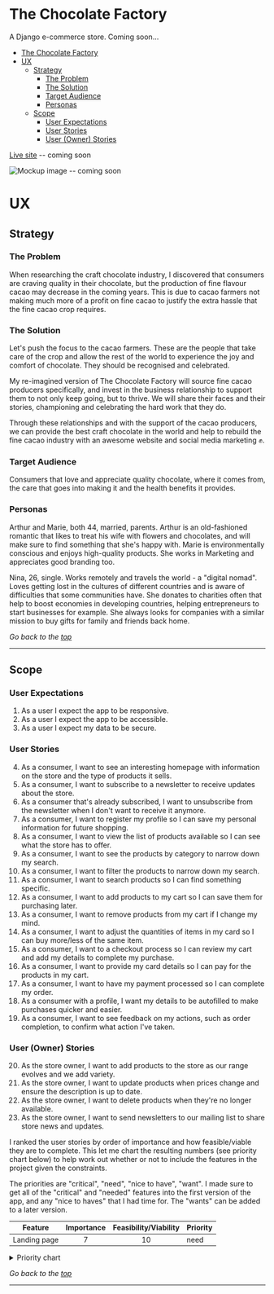 # The Chocolate Factory

A Django e-commerce store. Coming soon...

- [The Chocolate Factory](#the-chocolate-factory)
- [UX](#ux)
  - [Strategy](#strategy)
    - [The Problem](#the-problem)
    - [The Solution](#the-solution)
    - [Target Audience](#target-audience)
    - [Personas](#personas)
  - [Scope](#scope)
    - [User Expectations](#user-expectations)
    - [User Stories](#user-stories)
    - [User (Owner) Stories](#user-owner-stories)

[Live site](#) -- coming soon

![Mockup image]() -- coming soon

# UX

## Strategy

### The Problem

When researching the craft chocolate industry, I discovered that consumers are craving quality in their chocolate, but the production of fine flavour cacao may decrease in the coming years. This is due to cacao farmers not making much more of a profit on fine cacao to justify the extra hassle that the fine cacao crop requires.

### The Solution

Let's push the focus to the cacao farmers. These are the people that take care of the crop and allow the rest of the world to experience the joy and comfort of chocolate. They should be recognised and celebrated.

My re-imagined version of The Chocolate Factory will source fine cacao producers specifically, and invest in the business relationship to support them to not only keep going, but to thrive. We will share their faces and their stories, championing and celebrating the hard work that they do.

Through these relationships and with the support of the cacao producers, we can provide the best craft chocolate in the world and help to rebuild the fine cacao industry with an awesome website and social media marketing :fist:.

### Target Audience

Consumers that love and appreciate quality chocolate, where it comes from, the care that goes into making it and the health benefits it provides.

### Personas
Arthur and Marie, both 44, married, parents. Arthur is an old-fashioned romantic that likes to treat his wife with flowers and chocolates, and will make sure to find something that she's happy with. Marie is environmentally conscious and enjoys high-quality products. She works in Marketing and appreciates good branding too.

Nina, 26, single. Works remotely and travels the world - a "digital nomad". Loves getting lost in the cultures of different countries and is aware of difficulties that some communities have. She donates to charities often that help to boost economies in developing countries, helping entrepreneurs to start businesses for example. She always looks for companies with a similar mission to buy gifts for family and friends back home.

*Go back to the [top](#table-of-contents)*

---

## Scope

### User Expectations
1. As a user I expect the app to be responsive.
2. As a user I expect the app to be accessible.
3. As a user I expect my data to be secure.

### User Stories
4. As a consumer, I want to see an interesting homepage with information on the store and the type of products it sells.
5. As a consumer, I want to subscribe to a newsletter to receive updates about the store.
6. As a consumer that's already subscribed, I want to unsubscribe from the newsletter when I don't want to receive it anymore.
7. As a consumer, I want to register my profile so I can save my personal information for future shopping.
8. As a consumer, I want to view the list of products available so I can see what the store has to offer.
9. As a consumer, I want to see the products by category to narrow down my search.
10. As a consumer, I want to filter the products to narrow down my search.
11. As a consumer, I want to search products so I can find something specific.
12. As a consumer, I want to add products to my cart so I can save them for purchasing later.
13. As a consumer, I want to remove products from my cart if I change my mind.
14. As a consumer, I want to adjust the quantities of items in my card so I can buy more/less of the same item.
15. As a consumer, I want to a checkout process so I can review my cart and add my details to complete my purchase.
16. As a consumer, I want to provide my card details so I can pay for the products in my cart.
17. As a consumer, I want to have my payment processed so I can complete my order.
18. As a consumer with a profile, I want my details to be autofilled to make purchases quicker and easier.
19. As a consumer, I want to see feedback on my actions, such as order completion, to confirm what action I've taken.

### User (Owner) Stories
20. As the store owner, I want to add products to the store as our range evolves and we add variety.
21. As the store owner, I want to update products when prices change and ensure the description is up to date.
22. As the store owner, I want to delete products when they're no longer available.
23. As the store owner, I want to send newsletters to our mailing list to share store news and updates.

I ranked the user stories by order of importance and how feasible/viable they are to complete. This let me chart the resulting numbers (see priority chart below) to help work out whether or not to include the features in the project given the constraints.

The priorities are "critical", "need", "nice to have", "want". I made sure to get all of the "critical" and "needed" features into the first version of the app, and any "nice to haves" that I had time for. The "wants" can be added to a later version.

Feature	| Importance	| Feasibility/Viability | Priority
--- | :---: | :---: | ---
Landing page |	7|	10|	need

<details><summary>Priority chart</summary>
<img src="docs/planning/priority-chart.png">
</details>

*Go back to the [top](#table-of-contents)*

---